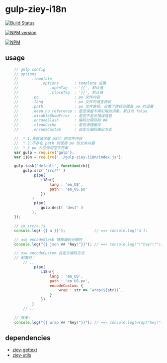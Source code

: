 # gulp-ziey-i18n

[![Build Status](https://travis-ci.org/zemzheng/gulp-ziey-i18n.svg?branch=master)](https://travis-ci.org/zemzheng/gulp-ziey-i18n)

[![NPM version](https://img.shields.io/npm/v/gulp-ziey-i18n.svg)](https://nodei.co/npm/gulp-ziey-i18n)

[![NPM](https://nodei.co/npm/gulp-ziey-i18n.png)](https://nodei.co/npm/gulp-ziey-i18n/)

## usage

```javascript
    // gulp config
    // options
    //      .template
    //          .options       : template 设置
    //              .openTag   : '{{', 默认值
    //              .closeTag  : '}}', 默认值
    //      .po                : po 文件内容
    //      .lang              : po 文件的语言标识
    //      .path              : po 文件路径，设置了路径会覆盖 po 的设置
    //      .keep_no_reference : 是否保留不再引用的词条，默认为 false
    //      .disableShowError  : 是否不显示错误信息
    //      .encodeSlash       : 编码分隔符如 ##
    //      .cleanCache        : 是否清理缓存
    //      .encodeCustom      : 自定义编码输出方式

    //  * 1.先尝试读取 path 的文件内容
    //  * 2.不存在 path 则使用 po 的文本内容
    //  * 3 po 为空使用空字符串
    var gulp = require('gulp');
    var i18n = require('../gulp-ziey-i18n/index.js');

    gulp.task('default', function(cb){
        gulp.src( 'src/*' )
            .pipe(
                i18n({
                    lang : 'en_US',
                    path : 'en_US.po'
                })
            )
            .pipe(
                gulp.dest( 'dest' )
            );
    });

    // in src/a.js
    console.log('{{ a }}');             // ==> console.log('a');

    // use encodeSlash 特殊编码分隔符
    console.log("{{ json ## "hey!"}}"); // ==> console.log("\"hey!\"");

    // use encodeCustom 自定义编码方式
    // 配置时：
        // ...
            .pipe(
                i18n({
                    lang : 'en_US',
                    path : 'en_US.po',
                    encodeCustom: {
                        wrap : str => `wrap(${str})`,
                    }
                })
            )
        // ...

    // 效果:
    console.log("{{ wrap ## "hey!"}}"); // ==> console.log(wrap("hey!"));

```

## dependencies

* [ziey-gettext](https://github.com/zemzheng/ziey-gettext)
* [ziey-utils](https://github.com/zemzheng/ziey-gettext)
